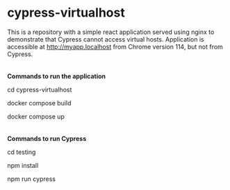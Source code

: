 # cypress-virtualhost

This is a repository with a simple react application served using nginx to demonstrate that Cypress cannot access virtual hosts. Application is accessible at http://myapp.localhost from Chrome version 114, but not from Cypress.  
<br/><br/>
**Commands to run the application**  

cd cypress-virtualhost   

docker compose build  

docker compose up  
<br/><br/>
**Commands to run Cypress**  

cd testing  

npm install  

npm run cypress  
